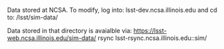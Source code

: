 Data stored at NCSA.  To modify, log into:
lsst-dev.ncsa.illinois.edu
and cd to:
/lsst/sim-data/

Data stored in that directory is avaialble via:
https://lsst-web.ncsa.illinois.edu/sim-data/
rsync lsst-rsync.ncsa.illinois.edu::sim/
